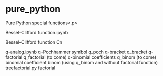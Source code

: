 # pure_python
<p>Pure Python special functions<.p>
<p>Bessel–Clifford function.ipynb</p>
<p> Bessel–Clifford function Cn</p>
q-analog.ipynb
  q-Pochhammer symbol q_poch
  q-bracket q_bracket
  q-factorial q_factorial
  (to come) q-binomial coefficients q_binom
  (to come) binomial coefficient binom (using q_binom and without factorial function)
 treefactorial.py
  factorial
